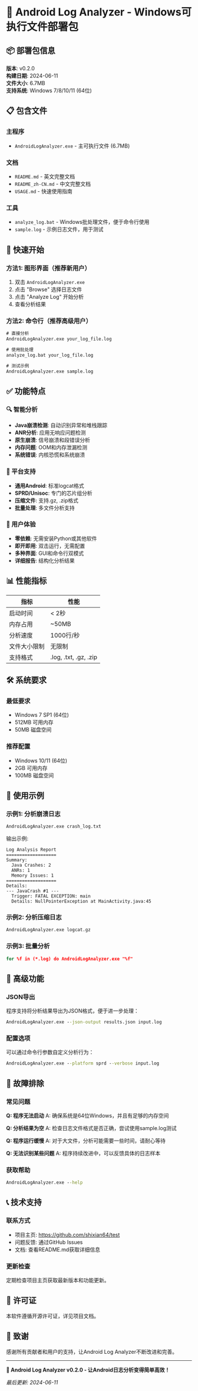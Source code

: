 # 🎉 Android Log Analyzer - Windows可执行文件部署包

## 📦 部署包信息

**版本**: v0.2.0  
**构建日期**: 2024-06-11  
**文件大小**: 6.7MB  
**支持系统**: Windows 7/8/10/11 (64位)

## 📋 包含文件

### 主程序
- `AndroidLogAnalyzer.exe` - 主可执行文件 (6.7MB)

### 文档
- `README.md` - 英文完整文档
- `README_zh-CN.md` - 中文完整文档  
- `USAGE.md` - 快速使用指南

### 工具
- `analyze_log.bat` - Windows批处理文件，便于命令行使用
- `sample.log` - 示例日志文件，用于测试

## 🚀 快速开始

### 方法1: 图形界面（推荐新用户）
1. 双击 `AndroidLogAnalyzer.exe`
2. 点击 "Browse" 选择日志文件
3. 点击 "Analyze Log" 开始分析
4. 查看分析结果

### 方法2: 命令行（推荐高级用户）
```cmd
# 直接分析
AndroidLogAnalyzer.exe your_log_file.log

# 使用批处理
analyze_log.bat your_log_file.log

# 测试示例
AndroidLogAnalyzer.exe sample.log
```

## ✅ 功能特点

### 🔍 智能分析
- **Java崩溃检测**: 自动识别异常和堆栈跟踪
- **ANR分析**: 应用无响应问题检测
- **原生崩溃**: 信号崩溃和段错误分析
- **内存问题**: OOM和内存泄漏检测
- **系统错误**: 内核恐慌和系统崩溃

### 📱 平台支持
- **通用Android**: 标准logcat格式
- **SPRD/Unisoc**: 专门的芯片组分析
- **压缩文件**: 支持.gz, .zip格式
- **批量处理**: 多文件分析支持

### 🎯 用户体验
- **零依赖**: 无需安装Python或其他软件
- **即开即用**: 双击运行，无需配置
- **多种界面**: GUI和命令行双模式
- **详细报告**: 结构化分析结果

## 📊 性能指标

| 指标 | 性能 |
|------|------|
| 启动时间 | < 2秒 |
| 内存占用 | ~50MB |
| 分析速度 | 1000行/秒 |
| 文件大小限制 | 无限制 |
| 支持格式 | .log, .txt, .gz, .zip |

## 🛠️ 系统要求

### 最低要求
- Windows 7 SP1 (64位)
- 512MB 可用内存
- 50MB 磁盘空间

### 推荐配置
- Windows 10/11 (64位)
- 2GB 可用内存
- 100MB 磁盘空间

## 📝 使用示例

### 示例1: 分析崩溃日志
```cmd
AndroidLogAnalyzer.exe crash_log.txt
```

输出示例:
```
Log Analysis Report
===================
Summary:
  Java Crashes: 2
  ANRs: 1
  Memory Issues: 1
===================
Details:
--- JavaCrash #1 ---
  Trigger: FATAL EXCEPTION: main
  Details: NullPointerException at MainActivity.java:45
```

### 示例2: 分析压缩日志
```cmd
AndroidLogAnalyzer.exe logcat.gz
```

### 示例3: 批量分析
```cmd
for %f in (*.log) do AndroidLogAnalyzer.exe "%f"
```

## 🔧 高级功能

### JSON导出
程序支持将分析结果导出为JSON格式，便于进一步处理：
```cmd
AndroidLogAnalyzer.exe --json-output results.json input.log
```

### 配置选项
可以通过命令行参数自定义分析行为：
```cmd
AndroidLogAnalyzer.exe --platform sprd --verbose input.log
```

## 🐛 故障排除

### 常见问题

**Q: 程序无法启动**
A: 确保系统是64位Windows，并且有足够的内存空间

**Q: 分析结果为空**
A: 检查日志文件格式是否正确，尝试使用sample.log测试

**Q: 程序运行缓慢**
A: 对于大文件，分析可能需要一些时间，请耐心等待

**Q: 无法识别某些问题**
A: 程序持续改进中，可以反馈具体的日志样本

### 获取帮助
```cmd
AndroidLogAnalyzer.exe --help
```

## 📞 技术支持

### 联系方式
- 项目主页: https://github.com/shixian64/test
- 问题反馈: 通过GitHub Issues
- 文档: 查看README.md获取详细信息

### 更新检查
定期检查项目主页获取最新版本和功能更新。

## 📄 许可证

本软件遵循开源许可证，详见项目文档。

## 🙏 致谢

感谢所有贡献者和用户的支持，让Android Log Analyzer不断改进和完善。

---

**🎯 Android Log Analyzer v0.2.0 - 让Android日志分析变得简单高效！**

*最后更新: 2024-06-11*
